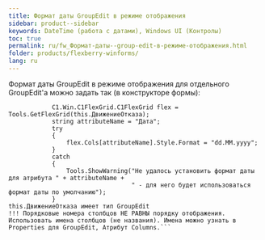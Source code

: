 ```yaml
---
title: Формат даты GroupEdit в режиме отображения
sidebar: product--sidebar
keywords: DateTime (работа с датами), Windows UI (Контролы)
toc: true
permalink: ru/fw_Формат-даты--group-edit-в-режиме-отображения.html
folder: products/flexberry-winforms/
lang: ru
---
```


Формат даты GroupEdit в режиме отображения для отдельного GroupEdit'а можно задать так (в конструкторе формы):
```
			C1.Win.C1FlexGrid.C1FlexGrid flex = Tools.GetFlexGrid(this.ДвижениеОтказа);
			string attributeName = "Дата";			
			try
			{
				flex.Cols[attributeName].Style.Format = "dd.MM.yyyy"; 
			}
			catch
			{
				Tools.ShowWarning("Не удалось установить формат даты для атрибута " + attributeName + 
							      " - для него будет использоваться формат даты по умолчанию");
			}
this.ДвижениеОтказа имеет тип GroupEdit
!!! Порядковые номера столбцов НЕ РАВНЫ порядку отображения. Использовать имена столбцов (не названия). Имена можно узнать в Properties для GroupEdit, Атрибут Columns.```